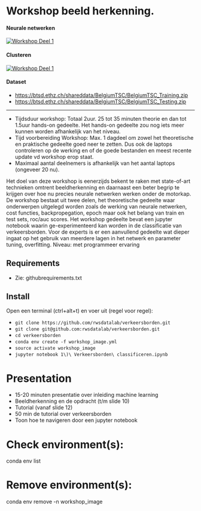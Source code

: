 # Workshop beeld herkenning.

#### Neurale netwerken
[![Workshop Deel 1](https://colab.research.google.com/assets/colab-badge.svg)](https://colab.research.google.com/github/rwsdatalab/verkeersborden/blob/master/notebooks/deel_1_Verkeersborden_classificeren.ipynb)

#### Clusteren
[![Workshop Deel 1](https://colab.research.google.com/assets/colab-badge.svg)](https://colab.research.google.com/github/rwsdatalab/verkeersborden/blob/master/notebooks/Verkeersborden_clusteren.ipynb)

#### Dataset

* https://btsd.ethz.ch/shareddata/BelgiumTSC/BelgiumTSC_Training.zip
* https://btsd.ethz.ch/shareddata/BelgiumTSC/BelgiumTSC_Testing.zip

----

* Tijdsduur workshop: Totaal 2uur. 25 tot 35 minuten theorie en dan tot 1.5uur hands-on gedeelte. Het hands-on gedeelte zou nog iets meer kunnen worden afhankelijk van het niveau.
* Tijd voorbereiding Workshop: Max. 1 dagdeel om zowel het theoretische en praktische gedeelte goed neer te zetten. Dus ook de laptops controleren op de werking en of de goede bestanden en meest recente update vd workshop erop staat.
* Maximaal aantal deelnemers is afhankelijk van het aantal laptops (ongeveer 20 nu).

Het doel van deze workshop is eenerzijds bekent te raken met state-of-art technieken omtrent beeldherkenning en daarnaast een beter begrip te krijgen over hoe nu precies neurale netwerken werken onder de motorkap. De workshop bestaat uit twee delen, het theoretische gedeelte waar onderwerpen uitgelegd worden zoals de werking van neurale netwerken, cost functies, backpropegation, epoch maar ook het belang van train en test sets, roc/auc scores. Het workshop gedeelte bevat een jupyter notebook waarin ge-experimenteerd kan worden in de classificatie van verkeersborden. Voor de experts is er een aanvullend gedeelte wat dieper ingaat op het gebruik van meerdere lagen in het netwerk en parameter tuning, overfitting.
Niveau: met programmeer ervaring

## Requirements 
* Zie: githubrequirements.txt

## Install
Open een terminal (ctrl+alt+t) en voer uit (regel voor regel):
 * `git clone https://github.com/rwsdatalab/verkeersborden.git`
 * `git clone git@github.com:rwsdatalab/verkeersborden.git`
 * `cd verkeersborden`
 * `conda env create -f workshop_image.yml`
 * `source activate workshop_image`
 * `jupyter notebook 1\)\ Verkeersborden\ classificeren.ipynb`

# Presentation
* 15-20 minuten presentatie over inleiding machine learning
* Beeldherkenning en de opdracht (t/m slide 10)
* Tutorial (vanaf slide 12)
* 50 min de tutorial over verkeersborden 
* Toon hoe te navigeren door een jupyter notebook


# Check environment(s):
conda env list

# Remove environment(s):
conda env remove -n workshop_image



